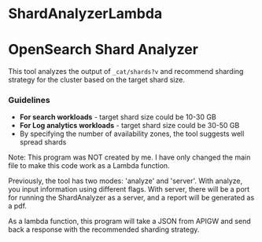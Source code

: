 # ShardAnalyzerLambda
# OpenSearch Shard Analyzer

This tool analyzes the output of `_cat/shards?v` and recommend sharding strategy for the cluster based on the target shard size. 
### Guidelines
* **For search workloads** - target shard size could be 10-30 GB
* **For Log analytics workloads** - target shard size could be 30-50 GB
* By specifying the number of availability zones, the tool suggests well spread shards

Note: This program was NOT created by me. I have only changed the main file to make this code work as a Lambda function. 

Previously, the tool has two modes: 'analyze' and 'server'.
With analyze, you input information using different flags.
With server, there will be a port for running the ShardAnalyzer as a server, and a report will be generated as a pdf.

As a lambda function, this program will take a JSON from APIGW and send back a response with the recommended sharding strategy. 
